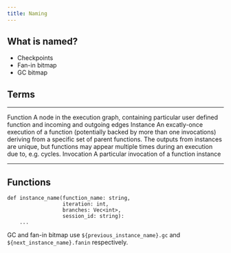 ```yaml
---
title: Naming
---
```


## What is named?

* Checkpoints
* Fan-in bitmap
* GC bitmap

## Terms

-------    ---------- 
Function   A node in the execution graph, containing particular user defined function and incoming and outgoing edges 
Instance   An excatly-once execution of a function (potentially backed by more than one invocations) deriving from a specific set of parent functions. The outputs from instances are unique, but functions may appear multiple times during an execution due to, e.g. cycles.
Invocation A particular invocation of a function instance
-------    ---------- 

## Functions

```
def instance_name(function_name: string,
                  iteration: int,
                  branches: Vec<int>,
                  session_id: string):
    ...
```

GC and fan-in bitmap use `${previous_instance_name}.gc` and `${next_instance_name}.fanin` respectively.
